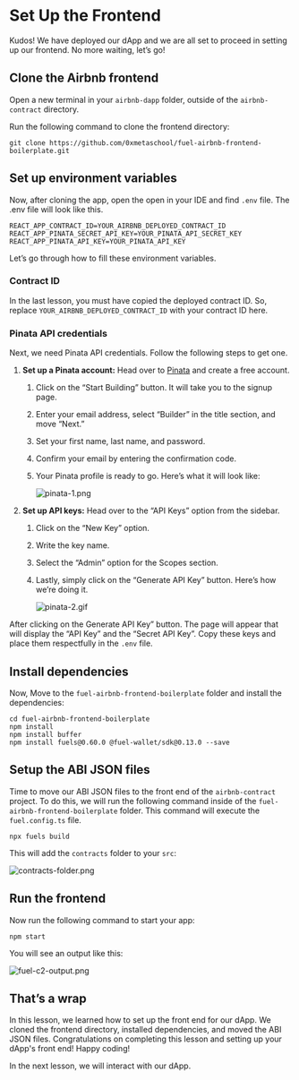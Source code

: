 # Set Up the Frontend

Kudos! We have deployed our dApp and we are all set to proceed in setting up our frontend. No more waiting, let’s go!

## Clone the Airbnb frontend

Open a new terminal in your `airbnb-dapp` folder, outside of the `airbnb-contract` directory. 

Run the following command to clone the frontend directory:

```
git clone https://github.com/0xmetaschool/fuel-airbnb-frontend-boilerplate.git
```

## Set up environment variables

Now, after cloning the app, open the open in your IDE and find `.env` file. The .env file will look like this.

```
REACT_APP_CONTRACT_ID=YOUR_AIRBNB_DEPLOYED_CONTRACT_ID
REACT_APP_PINATA_SECRET_API_KEY=YOUR_PINATA_API_SECRET_KEY
REACT_APP_PINATA_API_KEY=YOUR_PINATA_API_KEY
```

Let’s go through how to fill these environment variables.

### Contract ID

In the last lesson, you must have copied the deployed contract ID. So, replace `YOUR_AIRBNB_DEPLOYED_CONTRACT_ID` with your contract ID here.

### Pinata API credentials

Next, we need Pinata API credentials. Follow the following steps to get one.

1. **Set up a Pinata account:** Head over to [Pinata](https://www.pinata.cloud/) and create a free account.
    1. Click on the “Start Building” button. It will take you to the signup page.
    2. Enter your email address, select “Builder” in the title section, and move “Next.”
    3. Set your first name, last name, and password.
    4. Confirm your email by entering the confirmation code.
    5. Your Pinata profile is ready to go. Here’s what it will look like:
        
        ![pinata-1.png](https://github.com/0xmetaschool/Learning-Projects/blob/main/assests_for_all/assets_for_airbnb_fuel/Set%20Up%20the%20Frontend/pinata-1.png?raw=true)
        

1. **Set up API keys:** Head over to the “API Keys” option from the sidebar. 
    1. Click on the “New Key” option.
    2. Write the key name. 
    3. Select the “Admin” option for the Scopes section.
    4. Lastly, simply click on the “Generate API Key” button. Here’s how we’re doing it.
        
        ![pinata-2.gif](https://github.com/0xmetaschool/Learning-Projects/blob/main/assests_for_all/assets_for_airbnb_fuel/Set%20Up%20the%20Frontend/pinata-2.gif?raw=true)
        

After clicking on the Generate API Key” button. The page will appear that will display the “API Key” and the “Secret API Key”. Copy these keys and place them respectfully in the `.env` file.

## Install dependencies

Now, Move to the `fuel-airbnb-frontend-boilerplate` folder and install the dependencies:

```
cd fuel-airbnb-frontend-boilerplate
npm install
npm install buffer
npm install fuels@0.60.0 @fuel-wallet/sdk@0.13.0 --save
```

## Setup the ABI JSON files

Time to move our ABI JSON files to the front end of the `airbnb-contract` project. To do this, we will run the following command inside of the `fuel-airbnb-frontend-boilerplate` folder. This command will execute the `fuel.config.ts` file.

```
npx fuels build
```

This will add the `contracts` folder to your `src`:

![contracts-folder.png](Set%20Up%20the%20Frontend%20cb5951c7859846f484ce8a3fd6cf386f/contracts-folder.png)

## Run the frontend

Now run the following command to start your app:

```
npm start
```

You will see an output like this:

![fuel-c2-output.png](https://github.com/0xmetaschool/Learning-Projects/blob/main/assests_for_all/assets_for_airbnb_fuel/Set%20Up%20the%20Frontend/fuel-c2-output.png?raw=true)

## That’s a wrap

In this lesson, we learned how to set up the front end for our dApp. We cloned the frontend directory, installed dependencies, and moved the ABI JSON files. Congratulations on completing this lesson and setting up your dApp's front end! Happy coding!

In the next lesson, we will interact with our dApp.